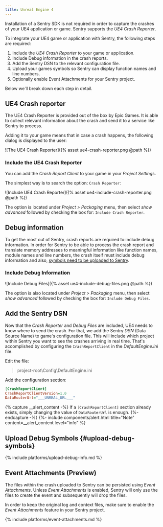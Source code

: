 ```yaml
---
title: Unreal Engine 4
---
```


Installation of a Sentry SDK is not required in order to capture the crashes of your
UE4 application or game. Sentry supports the *UE4 Crash Reporter*.

To integrate your UE4 game or application with Sentry, the following steps are required:

1. Include the *UE4 Crash Reporter* to your game or application.
2. Include Debug information in the crash reports.
3. Add the Sentry DSN to the relevant configuration file.
4. Upload your games symbols so Sentry can display function names and line numbers.
5. Optionally enable Event Attachments for your Sentry project.

Below we'll break down each step in detail.

## UE4 Crash reporter

The UE4 Crash Reporter is provided out of the box by Epic Games. It is able to collect relevant
information about the crash and send it to a service like Sentry to process.

Adding it to your game means that in case a crash happens, the following dialog is displayed
to the user:

![The UE4 Crash Reporter]({% asset ue4-crash-reporter.png @path %})

### Include the UE4 Crash Reporter

You can add the _Crash Report Client_ to your game in your *Project Settings*.

The simplest way is to search the option: `Crash Reporter`:

![Include UE4 Crash Reporter]({% asset ue4-include-crash-reporter.png @path %})

The option is located under *Project > Packaging* menu, then select *show advanced* followed by
checking the box for: `Include Crash Reporter`.

## Debug information

To get the most out of Sentry, crash reports are required to include debug information.
In order for Sentry to be able to process the crash report and translate
memory addresses to meaningful information like function names, module names
and line numbers, the crash itself must include debug information and also, [symbols need
to be uploaded to Sentry](#upload-debug-symbols).

### Include Debug Information

![Include Debug Files]({% asset ue4-include-debug-files.png @path %})

The option is also located under *Project > Packaging* menu, then select *show advanced* followed by
checking the box for: `Include Debug Files`.

## Add the Sentry DSN

Now that the *Crash Reporter* and *Debug Files* are included, UE4 needs to know where to send the
crash. For that, we add the Sentry *DSN* (Data Source Name) to game's configuration file. This will
include which project within Sentry you want to see the crashes arriving in real time.
That's accomplished by configuring the `CrashReportClient` in the *DefaultEngine.ini* file.

Edit the file:
> project-root\Config\DefaultEngine.ini

Add the configuration section:

```ini
[CrashReportClient]
CrashReportClientVersion=1.0
DataRouterUrl="___UNREAL_URL___"
```

{% capture __alert_content -%}
If a `[CrashReportClient]` section already exists, simply changing the value of `DataRouterUrl`
 is enough.
{%- endcapture -%}
{%- include components/alert.html
    title="Note"
    content=__alert_content
    level="info"
%}

## Upload Debug Symbols {#upload-debug-symbols}

{% include platforms/upload-debug-info.md %}

## Event Attachments (Preview)

The files within the crash uploaded to Sentry can be persisted using *Event Attachments*.
Unless *Event Attachments* is enabled, Sentry will only use the files to create the event and
subsequently will drop the files.

In order to keep the original log and context files, make sure to enable the *Event Attachments*
feature in your Sentry project.

{% include platforms/event-attachments.md %}
